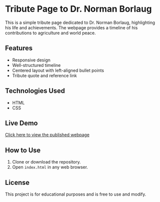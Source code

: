 # Tribute Page to Dr. Norman Borlaug

This is a simple tribute page dedicated to Dr. Norman Borlaug, highlighting his life and achievements. The webpage provides a timeline of his contributions to agriculture and world peace.

## Features

- Responsive design  
- Well-structured timeline  
- Centered layout with left-aligned bullet points  
- Tribute quote and reference link  

## Technologies Used

- HTML  
- CSS  

## Live Demo

[Click here to view the published webpage](https://sankhadeep02.github.io/Web-development/Norman-Borlaug-webpage/) 


## How to Use

1. Clone or download the repository.  
2. Open `index.html` in any web browser.  

## License

This project is for educational purposes and is free to use and modify.

